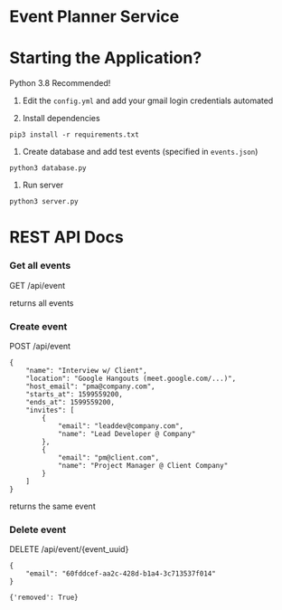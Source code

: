 # Event Planner Service


# Starting the Application?

Python 3.8 Recommended!

1. Edit the `config.yml` and add your gmail login credentials automated

1. Install dependencies

`pip3 install -r requirements.txt`

1. Create database and add test events (specified in `events.json`)

`python3 database.py`

1. Run server

`python3 server.py`

# REST API Docs

### Get all events
GET /api/event

returns all events

### Create event
POST /api/event
```
{
    "name": "Interview w/ Client",
    "location": "Google Hangouts (meet.google.com/...)",
    "host_email": "pma@company.com",
    "starts_at": 1599559200,
    "ends_at": 1599559200,
    "invites": [
        {
            "email": "leaddev@company.com",
            "name": "Lead Developer @ Company"
        },
        {
            "email": "pm@client.com",
            "name": "Project Manager @ Client Company"
        }
    ]
}
```
returns the same event

### Delete event
DELETE /api/event/{event_uuid}
```
{
    "email": "60fddcef-aa2c-428d-b1a4-3c713537f014"
}
```

```
{'removed': True}
```